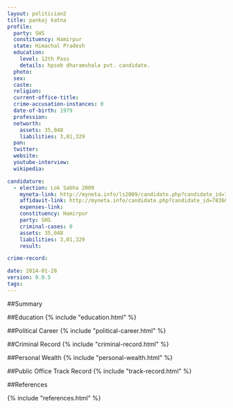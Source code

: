 ```yaml
---
layout: politician2
title: pankaj katna
profile: 
  party: SHS
  constituency: Hamirpur
  state: Himachal Pradesh
  education: 
    level: 12th Pass
    details: hpseb dharamshala pvt. candidate.
  photo: 
  sex: 
  caste: 
  religion: 
  current-office-title: 
  crime-accusation-instances: 0
  date-of-birth: 1979
  profession: 
  networth: 
    assets: 35,048
    liabilities: 3,01,329
  pan: 
  twitter: 
  website: 
  youtube-interview: 
  wikipedia: 

candidature: 
  - election: Lok Sabha 2009
    myneta-link: http://myneta.info/ls2009/candidate.php?candidate_id=7836
    affidavit-link: http://myneta.info/candidate.php?candidate_id=7836&scan=original
    expenses-link: 
    constituency: Hamirpur 
    party: SHS
    criminal-cases: 0
    assets: 35,048
    liabilities: 3,01,329
    result:  

crime-record: 

date: 2014-01-28
version: 0.0.5
tags: 
---
```

##Summary


##Education
{% include "education.html" %}


##Political Career
{% include "political-career.html" %}


##Criminal Record
{% include "criminal-record.html" %}


##Personal Wealth
{% include "personal-wealth.html" %}


##Public Office Track Record
{% include "track-record.html" %}


##References


{% include "references.html" %}